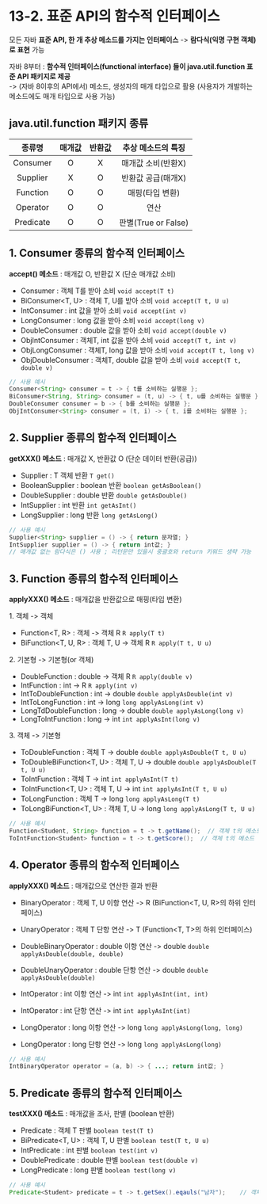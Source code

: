 # 13-2. 표준 API의 함수적 인터페이스

모든 자바 **표준 API, 한 개 추상 메소드를 가지는 인터페이스** -> **람다식(익명 구현 객체)로 표현** 가능

자바 8부터 : **함수적 인터페이스(functional interface) 들이 java.util.function 표준 API 패키지로 제공**  
-> (자바 8이후의 API에서) 메소드, 생성자의 매개 타입으로 활용 (사용자가 개발하는 메소드에도 매개 타입으로 사용 가능)

## java.util.function 패키지 종류
종류명|매개값|반환값|추상 메소드의 특징
:---:|:---:|:---:|:---:
Consumer|O|X|매개값 소비(반환X)
Supplier|X|O|반환값 공급(매개X)
Function|O|O|매핑(타입 변환)
Operator|O|O|연산
Predicate|O|O|판별(True or False)


## 1. Consumer 종류의 함수적 인터페이스

**accept() 메소드** : 매개값 O, 반환값 X (단순 매개값 소비)

- Consumer<T> : 객체 T를 받아 소비 ```void accept(T t)```
- BiConsumer<T, U> : 객체 T, U를 받아 소비 ```void accept(T t, U u)```
- IntConsumer : int 값을 받아 소비 ```void accept(int v)```
- LongConsumer : long 값을 받아 소비 ```void accept(long v)```
- DoubleConsumer : double 값을 받아 소비 ```void accept(double v)```
- ObjIntConsumer<T> : 객체T, int 값을 받아 소비 ```void accept(T t, int v)```
- ObjLongConsumer<T> : 객체T, long 값을 받아 소비 ```void accept(T t, long v)```
- ObjDoubleConsumer<T> : 객체T, double 값을 받아 소비 ```void accept(T t, double v)```

```java
// 사용 예시
Consumer<String> consumer = t -> { t를 소비하는 실행문 };
BiConsumer<String, String> consumer = (t, u) -> { t, u를 소비하는 실행문 };
DoubleConsumer consumer = b -> { b를 소비하는 실행문 };
ObjIntConsumer<String> consumer = (t, i) -> { t, i를 소비하는 실행문 };
```

## 2. Supplier 종류의 함수적 인터페이스

**getXXX() 메소드** : 매개값 X, 반환값 O (단순 데이터 반환(공급)) 

- Supplier<T> : T 객체 반환 ```T get()```
- BooleanSupplier : boolean 반환 ```boolean getAsBoolean()```
- DoubleSupplier : double 반환 ```double getAsDouble()```
- IntSupplier : int 반환 ```int getAsInt()```
- LongSupplier : long 반환 ```long getAsLong()```

```java
// 사용 예시
Supplier<String> supplier = () -> { return 문자열; }
IntSupplier supplier = () -> { return int값; }
// 매개값 없는 람다식은 () 사용 ; 리턴문만 있을시 중괄호와 return 키워드 생략 가능
```

## 3. Function 종류의 함수적 인터페이스

**applyXXX() 메소드** : 매개값을 반환값으로 매핑(타입 변환)

1\. 객체 -> 객체
- Function<T, R> : 객체  -> 객체 R ```R apply(T t)```
- BiFunction<T, U, R> : 객체 T, U -> 객체 R ```R apply(T t, U u)```


2\. 기본형 -> 기본형(or 객체) 
- DoubleFunction<R> : double -> 객체 R ```R apply(double v)```
- IntFunction<R> : int -> R ```R apply(int v)```
- IntToDoubleFunction<R> : int -> double ```double applyAsDouble(int v)```
- IntToLongFunction<R> : int -> long ```long applyAsLong(int v)```
- LongTdDoubleFunction<R> : long -> double ```double applyAsLong(long v)```
- LongToIntFunction<R> : long -> int ```int applyAsInt(long v)```


3\. 객체 -> 기본형
- ToDoubleFunction<T> : 객체 T -> double ```double applyAsDouble(T t, U u)```
- ToDoubleBiFunction<T, U> : 객체 T, U -> double ```double applyAsDouble(T t, U u)```
- ToIntFunction<T> : 객체 T -> int ```int applyAsInt(T t)```
- ToIntFunction<T, U> : 객체 T, U -> int ```int applyAsInt(T t, U u)```
- ToLongFunction<T> : 객체 T -> long ```long applyAsLong(T t)```
- ToLongBiFunction<T, U> : 객체 T, U -> long ```long applyAsLong(T t, U u)```


```java
// 사용 예시
Function<Student, String> function = t -> t.getName();  // 객체 t의 메소드 활용
ToIntFunction<Student> function = t -> t.getScore();  // 객체 t의 메소드 활용
```

## 4. Operator 종류의 함수적 인터페이스

**applyXXX() 메소드** : 매개값으로 연산한 결과 반환

- BinaryOperator<T> : 객체 T, U 이항 연산 -> R (BiFunction<T, U, R>의 하위 인터페이스)
- UnaryOperator<T> : 객체 T 단항 연산 -> T (Function<T, T>의 하위 인터페이스)


- DoubleBinaryOperator<T> : double 이항 연산 -> double ```double applyAsDouble(double, double)```
- DoubleUnaryOperator<T> : double 단항 연산 -> double ```double applyAsDouble(double)```
- IntOperator<T> : int 이항 연산 -> int ```int applyAsInt(int, int)```
- IntOperator<T> : int 단항 연산 -> int ```int applyAsInt(int)```
- LongOperator<T> : long 이항 연산 -> long ```long applyAsLong(long, long)```
- LongOperator<T> : long 단항 연산 -> long ```long applyAsLong(long)```

```java
// 사용 예시
IntBinaryOperator operator = (a, b) -> { ...; return int값; }
```

## 5. Predicate 종류의 함수적 인터페이스 

**testXXX() 메소드** : 매개값을 조사, 판별 (boolean 반환)

- Predicate<T> : 객체 T 판별 ```boolean test(T t)```
- BiPredicate<T, U> : 객체 T, U 판별 ```boolean test(T t, U u)```
- IntPredicate : int 판별 ```boolean test(int v)```
- DoublePredicate : double 판별 ```boolean test(double v)```
- LongPredicate : long 판별 ```boolean test(long v)```

```java
// 사용 예시
Predicate<Student> predicate = t -> t.getSex().eqauls("남자");    // 객체 t의 메소드 활용 
```


